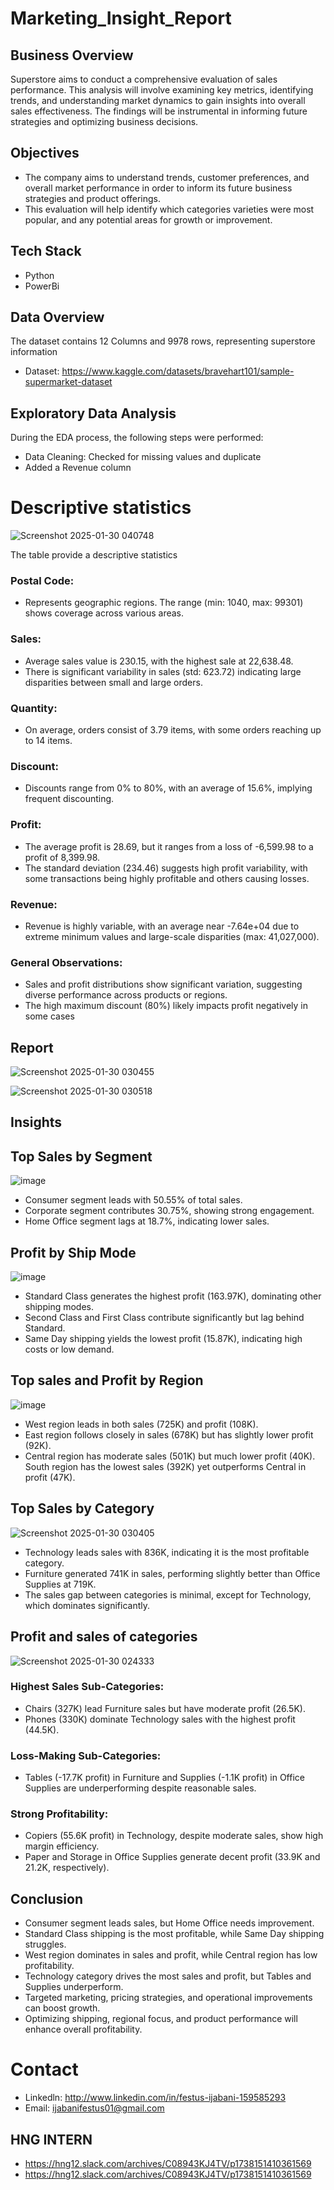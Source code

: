 # Marketing_Insight_Report
## Business Overview
Superstore aims to conduct a comprehensive evaluation of sales performance. This analysis will involve examining key metrics, identifying trends, and understanding market dynamics to gain insights into overall sales effectiveness. The findings will be instrumental in informing future strategies and optimizing business decisions.

## Objectives
- The company aims to understand trends, customer preferences, and overall market performance in order to inform its future business strategies and product offerings. 
- This evaluation will help identify which categories varieties were most popular, and any potential areas for growth or improvement.

## Tech Stack
- Python
- PowerBi

## Data Overview
The dataset contains 12 Columns and 9978 rows, representing superstore information
- Dataset: https://www.kaggle.com/datasets/bravehart101/sample-supermarket-dataset

## Exploratory Data Analysis
During the EDA process, the following steps were performed:

- Data Cleaning: Checked for missing values and duplicate
- Added a Revenue column

# Descriptive statistics
![Screenshot 2025-01-30 040748](https://github.com/user-attachments/assets/83c82307-abc8-4a44-ad63-7eab790c9745)

The table provide a descriptive statistics
### Postal Code:
- Represents geographic regions. The range (min: 1040, max: 99301) shows coverage across various areas.
### Sales:
- Average sales value is 230.15, with the highest sale at 22,638.48.
- There is significant variability in sales (std: 623.72) indicating large disparities between small and large orders.
### Quantity:
- On average, orders consist of 3.79 items, with some orders reaching up to 14 items.
### Discount:
- Discounts range from 0% to 80%, with an average of 15.6%, implying frequent discounting.
### Profit:
- The average profit is 28.69, but it ranges from a loss of -6,599.98 to a profit of 8,399.98.
- The standard deviation (234.46) suggests high profit variability, with some transactions being highly profitable and others causing losses.
### Revenue:
- Revenue is highly variable, with an average near -7.64e+04 due to extreme minimum values and large-scale disparities (max: 41,027,000).
### General Observations:
- Sales and profit distributions show significant variation, suggesting diverse performance across products or regions.
- The high maximum discount (80%) likely impacts profit negatively in some cases


## Report
![Screenshot 2025-01-30 030455](https://github.com/user-attachments/assets/29bd2921-a7b6-4dc7-a8d3-511bc0b43921)

![Screenshot 2025-01-30 030518](https://github.com/user-attachments/assets/08c57120-75e0-4a7f-a2fa-d3b08f6a0065)



## Insights
## Top Sales by Segment

![image](https://github.com/user-attachments/assets/d15f36eb-09a4-4c69-be04-e812b588b9d9)

- Consumer segment leads with 50.55% of total sales.
- Corporate segment contributes 30.75%, showing strong engagement.
- Home Office segment lags at 18.7%, indicating lower sales.

## Profit by Ship Mode

![image](https://github.com/user-attachments/assets/19a0f365-76b5-4a12-b9a5-2e7f957f1d58)

- Standard Class generates the highest profit (163.97K), dominating other shipping modes.
- Second Class and First Class contribute significantly but lag behind Standard.
- Same Day shipping yields the lowest profit (15.87K), indicating high costs or low demand.

## Top sales and Profit by Region

![image](https://github.com/user-attachments/assets/efd4be1c-864c-4e2e-b2e4-c4306ac252d2)

- West region leads in both sales (725K) and profit (108K).
- East region follows closely in sales (678K) but has slightly lower profit (92K).
- Central region has moderate sales (501K) but much lower profit (40K).
South region has the lowest sales (392K) yet outperforms Central in profit (47K).

## Top Sales by Category

![Screenshot 2025-01-30 030405](https://github.com/user-attachments/assets/154c4fd4-dddb-42f6-a8b1-6fea10f0673b)

- Technology leads sales with 836K, indicating it is the most profitable category.
- Furniture generated 741K in sales, performing slightly better than Office Supplies at 719K.
- The sales gap between categories is minimal, except for Technology, which dominates significantly.


## Profit and sales of categories

![Screenshot 2025-01-30 024333](https://github.com/user-attachments/assets/45ea7b3e-f829-4b55-a14f-b158d7a46e70)

### Highest Sales Sub-Categories:
- Chairs (327K) lead Furniture sales but have moderate profit (26.5K).
- Phones (330K) dominate Technology sales with the highest profit (44.5K).
### Loss-Making Sub-Categories:
- Tables (-17.7K profit) in Furniture and Supplies (-1.1K profit) in Office Supplies are underperforming despite reasonable sales.
### Strong Profitability:
- Copiers (55.6K profit) in Technology, despite moderate sales, show high margin efficiency.
- Paper and Storage in Office Supplies generate decent profit (33.9K and 21.2K, respectively).

## Conclusion

- Consumer segment leads sales, but Home Office needs improvement.
- Standard Class shipping is the most profitable, while Same Day shipping struggles.
- West region dominates in sales and profit, while Central region has low profitability.
- Technology category drives the most sales and profit, but Tables and Supplies underperform.
- Targeted marketing, pricing strategies, and operational improvements can boost growth.
- Optimizing shipping, regional focus, and product performance will enhance overall profitability.

# Contact

- Linkedln: http://www.linkedin.com/in/festus-ijabani-159585293
- Email: ijabanifestus01@gmail.com

## HNG INTERN
- https://hng12.slack.com/archives/C08943KJ4TV/p1738151410361569
- https://hng12.slack.com/archives/C08943KJ4TV/p1738151410361569

